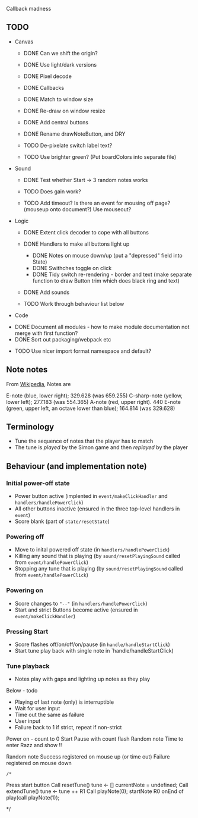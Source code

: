 


Callback madness

## TODO

* Canvas

  + DONE Can we shift the origin?
  + DONE Use light/dark versions
  + DONE Pixel decode
  + DONE Callbacks
  + DONE Match to window size
  + DONE Re-draw on window resize
  + DONE Add central buttons
  + DONE Rename drawNoteButton, and DRY

  + TODO De-pixelate switch label text?
  + TODO Use brighter green? (Put boardColors into separate file)

* Sound

  + DONE Test whether Start -> 3 random notes works

  + TODO Does gain work?
  + TODO Add timeout? Is there an event for mousing off page? (mouseup onto document?) Use mouseout?

* Logic

  + DONE Extent click decoder to cope with all buttons
  + DONE Handlers to make all buttons light up
    - DONE Notes on mouse down/up (put a "depressed" field into State)
    - DONE Swithches toggle on click
    - DONE Tidy switch re-rendering - border and text (make separate function to draw Button trim which does black ring and text)
  + DONE Add sounds

  + TODO Work through behaviour list below

* Code

 + DONE Document all modules - how to make module documentation not merge with first function?
 + DONE Sort out packaging/webpack etc
 * TODO Use nicer import format namespace and default?

## Note notes

From [Wikipedia](https://en.wikipedia.org/wiki/Simon_(game)), Notes are

E-note (blue, lower right);  329.628  (was 659.255)
C-sharp-note (yellow, lower left); 277.183 (was 554.365)
A-note (red, upper right). 440
E-note (green, upper left, an octave lower than blue); 164.814 (was 329.628)

## Terminology

* Tune the sequence of notes that the player has to match
* The tune is *played* by the Simon game and then *replayed* by the player

## Behaviour (and implementation note)

### Initial power-off state

* Power button active (implented in `event/makeClickHandler` and `handlers/handlePowerClick`)
* All other buttons inactive (ensured in the three top-level handlers in `event`)
* Score blank (part of `state/resetState`)

### Powering off

* Move to inital powered off state (in `handlers/handlePowerClick`)
* Killing any sound that is playing (by `sound/resetPlayingSound` called from `event/handlePowerClick`)
* Stopping any tune that is playing (by `sound/resetPlayingSound` called from `event/handlePowerClick`)

### Powering on

* Score changes to `"--"` (in `handlers/handlePowerClick`)
* Start and strict Buttons become active (ensured in `event/makeClickHandler`)

### Pressing Start

* Score flashes off/on/off/on/pause (in `handle/handleStartClick`)
* Start tune play back with single note in `handle/handleStartClick)

### Tune playback

* Notes play with gaps and lighting up notes as they play

Below - todo

* Playing of last note (only) is interruptible
* Wait for user input
* Time out the same as failure
* User input
* Failure back to 1 if strict, repeat if non-strict


Power on - count to 0
Start
  Pause with count flash
  Random note
  Time to enter
  Razz and show !!

  Random note
    Success registered on mouse up (or time out)
    Failure registered on mouse down


    /*

Press start button
  Call resetTune()
    tune <- []
    currentNote = undefined;
  Call extendTune()
    tune <- tune ++ R1
    Call playNote(0);
      startNote R0
      onEnd of play(call playNote(1));

*/